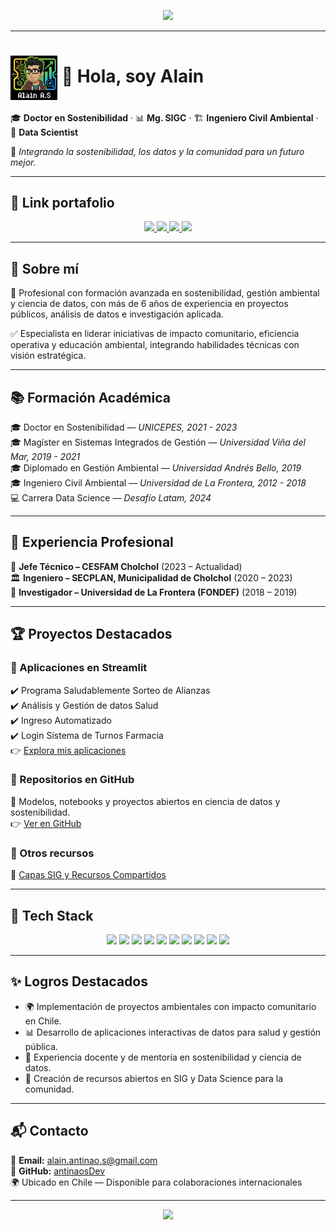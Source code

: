 <!-- Encabezado con banner -->
<p align="center">
  <img src="https://capsule-render.vercel.app/api?type=waving&color=0:FF4B4B,100:1E90FF&height=200&section=header&text=Hola%20👋%20soy%20Alain&fontSize=45&fontColor=ffffff&animation=fadeIn&fontAlignY=35"/>
</p>

---

# <img src="Gemini_Generated_Image_ay0gx6ay0gx6ay0g.png" alt="icono animado" width="75" style="vertical-align: middle;"/> 👋 Hola, soy **Alain**

🎓 **Doctor en Sostenibilidad** · 📊 **Mg. SIGC** · 🏗️ **Ingeniero Civil Ambiental** · 🧪 **Data Scientist**

🌱 *Integrando la sostenibilidad, los datos y la comunidad para un futuro mejor.*

---

## 🔗 Link portafolio

<p align="center">
  <a href="https://share.streamlit.io/user/antinaosdev">
    <img src="https://img.shields.io/badge/Streamlit%20Apps-FF4B4B?logo=streamlit&logoColor=white&style=for-the-badge"/>
  </a>
  <a href="https://github.com/antinaosDev">
    <img src="https://img.shields.io/badge/GitHub-100000?logo=github&logoColor=white&style=for-the-badge"/>
  </a>
  <a href="mailto:alain.antinao.s@gmail.com">
    <img src="https://img.shields.io/badge/Email-alain.antinao.s%40gmail.com-red?style=for-the-badge&logo=gmail"/>
  </a>
  <a href="https://alain-antinao-s.notion.site/">
    <img src="https://img.shields.io/badge/Notion-000000?logo=notion&logoColor=white&style=for-the-badge"/>
  </a>
</p>

---

## 🧭 Sobre mí

💬 Profesional con formación avanzada en sostenibilidad, gestión ambiental y ciencia de datos, con más de 6 años de experiencia en proyectos públicos, análisis de datos e investigación aplicada.  

✅ Especialista en liderar iniciativas de impacto comunitario, eficiencia operativa y educación ambiental, integrando habilidades técnicas con visión estratégica.  

---

## 📚 Formación Académica

🎓 Doctor en Sostenibilidad — *UNICEPES, 2021 - 2023*  
🎓 Magíster en Sistemas Integrados de Gestión — *Universidad Viña del Mar, 2019 - 2021*  
🎓 Diplomado en Gestión Ambiental — *Universidad Andrés Bello, 2019*  
🎓 Ingeniero Civil Ambiental — *Universidad de La Frontera, 2012 - 2018*  
💻 Carrera Data Science — *Desafío Latam, 2024*  

---

## 💼 Experiencia Profesional

🏥 **Jefe Técnico – CESFAM Cholchol** (2023 – Actualidad)  
🏛️ **Ingeniero – SECPLAN, Municipalidad de Cholchol** (2020 – 2023)  
🔬 **Investigador – Universidad de La Frontera (FONDEF)** (2018 – 2019)  

---

## 🏆 Proyectos Destacados

### 🚀 Aplicaciones en Streamlit  
✔️ Programa Saludablemente Sorteo de Alianzas  
✔️ Análisis y Gestión de datos Salud  
✔️ Ingreso Automatizado  
✔️ Login Sistema de Turnos Farmacia  
👉 [Explora mis aplicaciones](https://share.streamlit.io/user/antinaosdev)  

### 📂 Repositorios en GitHub  
📌 Modelos, notebooks y proyectos abiertos en ciencia de datos y sostenibilidad.  
👉 [Ver en GitHub](https://github.com/antinaosDev)  

### 📜 Otros recursos  
📎 [Capas SIG y Recursos Compartidos](https://www.notion.so/Capas-SIG-y-Recursos-Compartidos-1d80a081d9a98019b26be783c4babe30?pvs=21)  

---

## 🧰 Tech Stack

<p align="center">
  <img src="https://img.shields.io/badge/Python-3776AB?style=for-the-badge&logo=python&logoColor=white"/>
  <img src="https://img.shields.io/badge/R-276DC3?style=for-the-badge&logo=r&logoColor=white"/>
  <img src="https://img.shields.io/badge/SQL-336791?style=for-the-badge&logo=postgresql&logoColor=white"/>
  <img src="https://img.shields.io/badge/Scikit--learn-F7931E?style=for-the-badge&logo=scikit-learn&logoColor=white"/>
  <img src="https://img.shields.io/badge/MLflow-0194E2?style=for-the-badge&logo=mlflow&logoColor=white"/>
  <img src="https://img.shields.io/badge/XGBoost-FF6600?style=for-the-badge&logo=python&logoColor=white"/>
  <img src="https://img.shields.io/badge/Plotly-3F4F75?style=for-the-badge&logo=plotly&logoColor=white"/>
  <img src="https://img.shields.io/badge/Seaborn-3776AB?style=for-the-badge&logo=python&logoColor=white"/>
  <img src="https://img.shields.io/badge/Jupyter-F37626?style=for-the-badge&logo=jupyter&logoColor=white"/>
  <img src="https://img.shields.io/badge/GitHub-181717?style=for-the-badge&logo=github&logoColor=white"/>
</p>

---

## ✨ Logros Destacados

- 🌍 Implementación de proyectos ambientales con impacto comunitario en Chile.  
- 📊 Desarrollo de aplicaciones interactivas de datos para salud y gestión pública.  
- 🏅 Experiencia docente y de mentoría en sostenibilidad y ciencia de datos.  
- 🔗 Creación de recursos abiertos en SIG y Data Science para la comunidad.  

---

## 📬 Contacto

📧 **Email:** [alain.antinao.s@gmail.com](mailto:alain.antinao.s@gmail.com)  
💼 **GitHub:** [antinaosDev](https://github.com/antinaosDev)  
🌍 Ubicado en Chile — Disponible para colaboraciones internacionales  

---

<!-- Footer con banner -->
<p align="center">
  <img src="https://capsule-render.vercel.app/api?type=waving&color=0:1E90FF,100:FF4B4B&height=120&section=footer"/>
</p>

